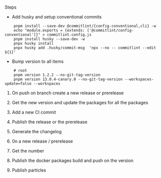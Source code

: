 <!--  -->
Steps
- Add husky and setup conventional commits
```
    pnpm install --save-dev @commitlint/{config-conventional,cli} -w
    echo "module.exports = {extends: ['@commitlint/config-conventional']}" > commitlint.config.js
    pnpm install husky --save-dev -w
    pnpx husky install
    pnpx husky add .husky/commit-msg  'npx --no -- commitlint --edit ${1}'
```

- Bump version to all items

```
    # root
    pnpm version 1.2.2 --no-git-tag-version
    pnpm version 13.0.4-canary.0 --no-git-tag-version --workspaces-update=false --workspaces
```


<!-- Release workflow -->
1. On push on branch create a new release or prerelease
2. Get the new version and update the packages for all the packages
3. Add a new CI commit
4. Publish the release or the prerelease
5. Generate the changelog

6. 0n a new release / prerelease
7. Get the number
8. Publish the docker packages build and push on the version
9. Publish particles
